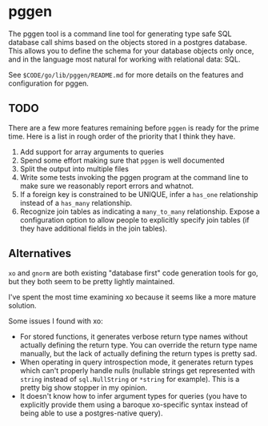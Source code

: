 # pggen

The pggen tool is a command line tool for generating type safe SQL
database call shims based on the objects stored in a postgres database.
This allows you to define the schema for your database objects only once,
and in the language most natural for working with relational data: SQL.

See `$CODE/go/lib/pggen/README.md` for more details on the features
and configuration for pggen.

## TODO

There are a few more features remaining before `pggen` is ready for the
prime time. Here is a list in rough order of the priority that I think
they have.

1. Add support for array arguments to queries
2. Spend some effort making sure that `pggen` is well documented
3. Split the output into multiple files
4. Write some tests invoking the pggen program at the command line
    to make sure we reasonably report errors and whatnot.
5. If a foreign key is constrained to be UNIQUE, infer a `has_one` relationship
   instead of a `has_many` relationship.
6. Recognize join tables as indicating a `many_to_many` relationship. Expose a
   configuration option to allow people to explicitly specify join tables (if
   they have additional fields in the join tables).

## Alternatives

`xo` and `gnorm` are both existing "database first" code generation tools for
go, but they both seem to be pretty lightly maintained.

I've spent the most time examining xo because it seems like a more mature
solution.

Some issues I found with xo:
  - For stored functions, it generates verbose return type names without
    actually defining the return type. You can override the return type
    name manually, but the lack of actually defining the return types
    is pretty sad.
  - When operating in query introspection mode, it generates return types
    which can't properly handle nulls (nullable strings get represented
    with `string` instead of `sql.NullString` or `*string` for example).
    This is a pretty big show stopper in my opinion.
  - It doesn't know how to infer argument types for queries (you have to
    explicitly provide them using a baroque xo-specific syntax instead
    of being able to use a postgres-native query).

